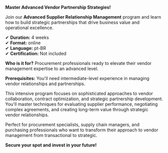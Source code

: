 **Master Advanced Vendor Partnership Strategies!**

Join our **Advanced Supplier Relationship Management** program and learn how to build strategic partnerships that drive business value and operational excellence.

✔ **Duration:** 4 weeks  
✔ **Format:** online  
✔ **Language:** pt-BR  
✔ **Certification:** Not included

**Who is it for?** Procurement professionals ready to elevate their vendor management expertise to an advanced level.

**Prerequisites:**
You'll need intermediate-level experience in managing vendor relationships and partnerships.

This intensive program focuses on sophisticated approaches to vendor collaboration, contract optimization, and strategic partnership development. You'll master techniques for evaluating supplier performance, negotiating complex agreements, and creating long-term value through strategic vendor relationships.

Perfect for procurement specialists, supply chain managers, and purchasing professionals who want to transform their approach to vendor management from transactional to strategic.

**Secure your spot and invest in your future!**